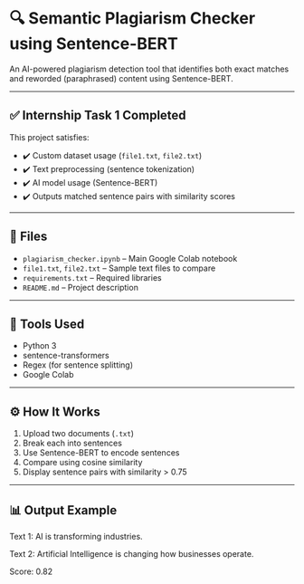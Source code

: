 # 🔍 Semantic Plagiarism Checker using Sentence-BERT

An AI-powered plagiarism detection tool that identifies both exact matches and reworded (paraphrased) content using Sentence-BERT.

---

## ✅ Internship Task 1 Completed

This project satisfies:
- ✔️ Custom dataset usage (`file1.txt`, `file2.txt`)
- ✔️ Text preprocessing (sentence tokenization)
- ✔️ AI model usage (Sentence-BERT)
- ✔️ Outputs matched sentence pairs with similarity scores

---

## 📁 Files
- `plagiarism_checker.ipynb` – Main Google Colab notebook
- `file1.txt`, `file2.txt` – Sample text files to compare
- `requirements.txt` – Required libraries
- `README.md` – Project description

---

## 🔧 Tools Used
- Python 3
- sentence-transformers
- Regex (for sentence splitting)
- Google Colab

---

## ⚙️ How It Works
1. Upload two documents (`.txt`)
2. Break each into sentences
3. Use Sentence-BERT to encode sentences
4. Compare using cosine similarity
5. Display sentence pairs with similarity > 0.75

---

## 📊 Output Example
Text 1: AI is transforming industries.

Text 2: Artificial Intelligence is changing how businesses operate.

Score: 0.82
